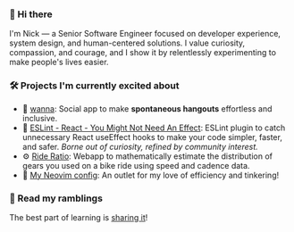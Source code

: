 ### 👋 Hi there

I'm Nick — a Senior Software Engineer focused on developer experience, system design, and human-centered solutions. I value curiosity, compassion, and courage, and I show it by relentlessly experimenting to make people's lives easier.

### 🛠️ Projects I'm currently excited about

- 💬 [wanna](https://wanna.social): Social app to make **spontaneous hangouts** effortless and inclusive.
- 🔎 [ESLint - React - You Might Not Need An Effect](https://github.com/NickvanDyke/eslint-plugin-react-you-might-not-need-an-effect): ESLint plugin to catch unnecessary React useEffect hooks to make your code simpler, faster, and safer. _Borne out of curiosity, refined by community interest._
- ⚙️ [Ride Ratio](https://rideratio.cc/): Webapp to mathematically estimate the distribution of gears you used on a bike ride using speed and cadence data.
- 🔧 [My Neovim config](https://github.com/NickvanDyke/kickstart.nvim): An outlet for my love of efficiency and tinkering!

### 📖 Read my ramblings

The best part of learning is [sharing it](https://dev.to/nick_van_dyke)!
